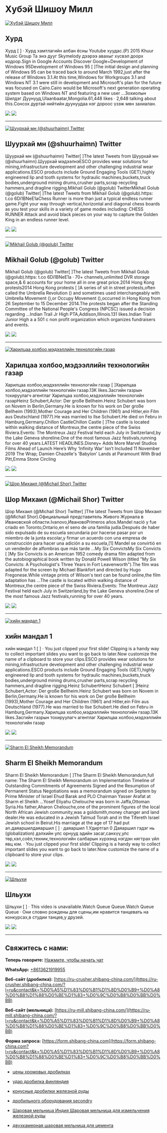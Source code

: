 # Хубэй Шишоу Милл

<a href="https://swt.shibang-china.com/?l=ru&img&k=%D0%A5%D1%83%D0%B1%D1%8D%D0%B9+%D0%A8%D0%B8%D1%88%D0%BE%D1%83+%D0%9C%D0%B8%D0%BB%D0%BB" target="_blank">![Хубэй Шишоу Милл](http://static.shibang-china.com/all-800x300/827.jpg)</a>

## Хурд
Хурд [ ]&nbsp;&#0183;&#32;Хурд хамтлагийн албан ёсны Youtube хуудас.(P) 2015 Khuur Music Group Та энэ дууг Skymelody дээрээ авахыг хүсвэл доорх кодоор.Sign in Google Accounts Discover Google+Development of Windows 95Development of Windows 95 [ ]The initial design and planning of Windows 95 can be traced back to around March 1992,just after the release of Windows 3.1.At this time,Windows for Workgroups 3.1 and Windows NT 3.1 were still in development and Microsoft's plan for the future was focused on Cairo.Cairo would be Microsoft's next generation operating system based on Windows NT and featuring a new user …Зохиолын Шилдэг Дуунууд,Ulaanbaatar,Mongolia.61,448 likes &#183; 2,648 talking about this.Сонсох дуртай нийтийн дуунуудаа нэг дороос үзэж мөн захиалан.


<a href="https://whatsapp.shibangsoft.com/WhatsApp.php" target="_blank" title="WhatsApp">![](http://static.shibang-china.com/icon/whatsapp.png)</a> <a href="https://swt.shibang-china.com/?l=ru&icon&k=%D0%A5%D1%83%D0%B1%D1%8D%D0%B9+%D0%A8%D0%B8%D1%88%D0%BE%D1%83+%D0%9C%D0%B8%D0%BB%D0%BB" target="_blank">![](http://static.shibang-china.com/icon/chat-ru.png)</a>

---

<a href="https://swt.shibang-china.com/?l=ru&img&k=%D0%A5%D1%83%D0%B1%D1%8D%D0%B9+%D0%A8%D0%B8%D1%88%D0%BE%D1%83+%D0%9C%D0%B8%D0%BB%D0%BB" target="_blank">![Шуурхай мн (@shuurhaimn) Twitter](http://static.shibang-china.com/all-800x300/52.jpg)</a>

## Шуурхай мн (@shuurhaimn) Twitter
Шуурхай мн (@shuurhaimn) Twitter[ ]The latest Tweets from Шуурхай мн (@shuurhaimn).Шуурхай мэдээлнэESCO provides wear solutions for mining,infrastructure development and other challenging industrial wear applications.ESCO products include Ground Engaging Tools (GET),highly engineered lip and tooth systems for hydraulic machines,buckets,truck bodies,underground mining drums,crusher parts,scrap recycling hammers,and dragline rigging.Mikhail Golub (@golub) TwitterMikhail Golub (@golub) Twitter[ ]The latest Tweets from Mikhail Golub (@golub).https: t.co 6Di1BNeE1aChess Runner is more than just a typical endless runner game.Fight your way through vertical,horizontal and diagonal chess boards as you test your skills in a variety of game modes including: CHESS RUNNER Attack and avoid black pieces on your way to capture the Golden King in an endless runner level.


<a href="https://whatsapp.shibangsoft.com/WhatsApp.php" target="_blank" title="WhatsApp">![](http://static.shibang-china.com/icon/whatsapp.png)</a> <a href="https://swt.shibang-china.com/?l=ru&icon&k=%D0%A5%D1%83%D0%B1%D1%8D%D0%B9+%D0%A8%D0%B8%D1%88%D0%BE%D1%83+%D0%9C%D0%B8%D0%BB%D0%BB" target="_blank">![](http://static.shibang-china.com/icon/chat-ru.png)</a>

---

<a href="https://swt.shibang-china.com/?l=ru&img&k=%D0%A5%D1%83%D0%B1%D1%8D%D0%B9+%D0%A8%D0%B8%D1%88%D0%BE%D1%83+%D0%9C%D0%B8%D0%BB%D0%BB" target="_blank">![Mikhail Golub (@golub) Twitter](http://static.shibang-china.com/all-800x300/944.jpg)</a>

## Mikhail Golub (@golub) Twitter
Mikhail Golub (@golub) Twitter[ ]The latest Tweets from Mikhail Golub (@golub).https: t.co 6Di1BNeE1a&nbsp;&#0183;&#32;70+ channels,unlimited DVR storage space,&amp; 6 accounts for your home all in one great price.2014 Hong Kong protests2014 Hong Kong protests [ ]A series of sit in street protests,often called the Umbrella Revolution () and sometimes used interchangeably with Umbrella Movement (),or Occupy Movement (),occurred in Hong Kong from 26 September to 15 December 2014.The protests began after the Standing Committee of the National People's Congress (NPCSC) issued a decision regarding …Indian Trail Jr High PTA,Addison,Illinois.131 likes.Indian Trail Junior High a a 501 c non profit organization which organizes fundraisers and events.


<a href="https://whatsapp.shibangsoft.com/WhatsApp.php" target="_blank" title="WhatsApp">![](http://static.shibang-china.com/icon/whatsapp.png)</a> <a href="https://swt.shibang-china.com/?l=ru&icon&k=%D0%A5%D1%83%D0%B1%D1%8D%D0%B9+%D0%A8%D0%B8%D1%88%D0%BE%D1%83+%D0%9C%D0%B8%D0%BB%D0%BB" target="_blank">![](http://static.shibang-china.com/icon/chat-ru.png)</a>

---

<a href="https://swt.shibang-china.com/?l=ru&img&k=%D0%A5%D1%83%D0%B1%D1%8D%D0%B9+%D0%A8%D0%B8%D1%88%D0%BE%D1%83+%D0%9C%D0%B8%D0%BB%D0%BB" target="_blank">![Харилцаа холбоо,мэдээллийн технологийн газар](http://static.shibang-china.com/all-800x300/589.jpg)</a>

## Харилцаа холбоо,мэдээллийн технологийн газар
Харилцаа холбоо,мэдээллийн технологийн газар [ ]Харилцаа холбоо,мэдээллийн технологийн газар.13K likes.Засгийн газрын тохируулагч агентлаг Харилцаа холбоо,мэдээллийн технологийн газарHeinz Schubert,Actor: Der gro&#223;e Bellheim.Heinz Schubert was born on Novem in Berlin,Germany.He is known for his work on Der gro&#223;e Bellheim (1993),Mother Courage and Her Children (1961) and Hitler,ein Film aus Deutschland (1977).He was married to Ilse Schubert.He died on Febru in Hamburg,Germany.Chillon CastleChillon Castle [ ]The castle is located within walking distance of Montreux,the centre piece of the Swiss Riviera.Events: The Montreux Jazz Festival held each July in Switzerland,by the Lake Geneva shoreline.One of the most famous Jazz festivals,running for over 40 years.LATEST HEADLINES.Disney+ Adds More Marvel Studios Films Ahead of Launch Here’s Why ‘Infinity War’ Isn’t Included 11 November 2019 The Wrap; Damien Chazelle's 'Babylon' Lands at Paramount With Brad Pitt,Emma Stone Circling


<a href="https://whatsapp.shibangsoft.com/WhatsApp.php" target="_blank" title="WhatsApp">![](http://static.shibang-china.com/icon/whatsapp.png)</a> <a href="https://swt.shibang-china.com/?l=ru&icon&k=%D0%A5%D1%83%D0%B1%D1%8D%D0%B9+%D0%A8%D0%B8%D1%88%D0%BE%D1%83+%D0%9C%D0%B8%D0%BB%D0%BB" target="_blank">![](http://static.shibang-china.com/icon/chat-ru.png)</a>

---

<a href="https://swt.shibang-china.com/?l=ru&img&k=%D0%A5%D1%83%D0%B1%D1%8D%D0%B9+%D0%A8%D0%B8%D1%88%D0%BE%D1%83+%D0%9C%D0%B8%D0%BB%D0%BB" target="_blank">![Шор Михаил (@Michail Shor) Twitter](http://static.shibang-china.com/all-800x300/584.jpg)</a>

## Шор Михаил (@Michail Shor) Twitter
Шор Михаил (@Michail Shor) Twitter[ ]The latest Tweets from Шор Михаил (@Michail Shor).Официальный представитель Живого Журнала в Ивановской области.Ivanovo,ИвановоPrimeros a&#241;os.Mandel naci&#243; y fue criado en Toronto,Ontario,en el seno de una familia jud&#237;a.Despu&#233;s de haber sido expulsado de su escuela secundaria por hacerse pasar por un miembro de la junta escolar,y firmar un acuerdo con una empresa de construcci&#243;n para hacer una adici&#243;n a su escuela,[1] Mandel se convirti&#243; en un vendedor de alfombras que m&#225;s tarde …My Six ConvictsMy Six Convicts [ ]My Six Convicts is an American 1952 comedy drama film adapted from the autobiographical book written by Donald Powell Wilson (titled &quot;My Six Convicts: A Psychologist's Three Years in Fort Leavenworth&quot;).The film was adapted for the screen by Michael Blankfort and directed by Hugo Fregonese.While vintage prints of Wilson's text can be found online,the film adaptation has …The castle is located within walking distance of Montreux,the centre piece of the Swiss Riviera.Events: The Montreux Jazz Festival held each July in Switzerland,by the Lake Geneva shoreline.One of the most famous Jazz festivals,running for over 40 years.


<a href="https://whatsapp.shibangsoft.com/WhatsApp.php" target="_blank" title="WhatsApp">![](http://static.shibang-china.com/icon/whatsapp.png)</a> <a href="https://swt.shibang-china.com/?l=ru&icon&k=%D0%A5%D1%83%D0%B1%D1%8D%D0%B9+%D0%A8%D0%B8%D1%88%D0%BE%D1%83+%D0%9C%D0%B8%D0%BB%D0%BB" target="_blank">![](http://static.shibang-china.com/icon/chat-ru.png)</a>

---

<a href="https://swt.shibang-china.com/?l=ru&img&k=%D0%A5%D1%83%D0%B1%D1%8D%D0%B9+%D0%A8%D0%B8%D1%88%D0%BE%D1%83+%D0%9C%D0%B8%D0%BB%D0%BB" target="_blank">![хийн мандал 1](http://static.shibang-china.com/all-800x300/1468.jpg)</a>

## хийн мандал 1
хийн мандал 1 [ ]&nbsp;&#0183;&#32;You just clipped your first slide! Clipping is a handy way to collect important slides you want to go back to later.Now customize the name of a clipboard to store your clips.ESCO provides wear solutions for mining,infrastructure development and other challenging industrial wear applications.ESCO products include Ground Engaging Tools (GET),highly engineered lip and tooth systems for hydraulic machines,buckets,truck bodies,underground mining drums,crusher parts,scrap recycling hammers,and dragline rigging.Heinz SchubertHeinz Schubert [ ]Heinz Schubert,Actor: Der gro&#223;e Bellheim.Heinz Schubert was born on Novem in Berlin,Germany.He is known for his work on Der gro&#223;e Bellheim (1993),Mother Courage and Her Children (1961) and Hitler,ein Film aus Deutschland (1977).He was married to Ilse Schubert.He died on Febru in Hamburg,Germany.Харилцаа холбоо,мэдээллийн технологийн газар.13K likes.Засгийн газрын тохируулагч агентлаг Харилцаа холбоо,мэдээллийн технологийн газар


<a href="https://whatsapp.shibangsoft.com/WhatsApp.php" target="_blank" title="WhatsApp">![](http://static.shibang-china.com/icon/whatsapp.png)</a> <a href="https://swt.shibang-china.com/?l=ru&icon&k=%D0%A5%D1%83%D0%B1%D1%8D%D0%B9+%D0%A8%D0%B8%D1%88%D0%BE%D1%83+%D0%9C%D0%B8%D0%BB%D0%BB" target="_blank">![](http://static.shibang-china.com/icon/chat-ru.png)</a>

---

<a href="https://swt.shibang-china.com/?l=ru&img&k=%D0%A5%D1%83%D0%B1%D1%8D%D0%B9+%D0%A8%D0%B8%D1%88%D0%BE%D1%83+%D0%9C%D0%B8%D0%BB%D0%BB" target="_blank">![Sharm El Sheikh Memorandum](http://static.shibang-china.com/all-800x300/1385.jpg)</a>

## Sharm El Sheikh Memorandum
Sharm El Sheikh Memorandum [ ]The Sharm El Sheikh Memorandum,full name: The Sharm El Sheikh Memorandum on Implementation Timeline of Outstanding Commitments of Agreements Signed and the Resumption of Permanent Status Negotiations was a memorandum signed on Septem by Prime Minister of Israel Ehud Barak and PLO Chairman Yasser Arafat at Sharm el Sheikh …Yosef Eliyahu Chelouche was born in Jaffa,Ottoman Syria.His father,Aharon Chelouche,one of the prominent figures of the local North African Jewish community,was a goldsmith,money changer and land dealer.He was educated in a Jewish Talmud Torah and in the Tifereth Israel Jewish school in Beirut.His marriage at the age of 17 had put an.даяаршилдаяаршил [ ]&nbsp;&#0183;&#32;даяаршил 1.Удиртгал 0 Даяаршил гэдэг нь (globalization) дэлхийн улс орнууд эдийн засаг,санхүү,улс төр,хэл,соёл,техник,технологийн салбарын хүрээнд нэгдэн нягтрах үйл явц юм.&nbsp;&#0183;&#32;You just clipped your first slide! Clipping is a handy way to collect important slides you want to go back to later.Now customize the name of a clipboard to store your clips.


<a href="https://whatsapp.shibangsoft.com/WhatsApp.php" target="_blank" title="WhatsApp">![](http://static.shibang-china.com/icon/whatsapp.png)</a> <a href="https://swt.shibang-china.com/?l=ru&icon&k=%D0%A5%D1%83%D0%B1%D1%8D%D0%B9+%D0%A8%D0%B8%D1%88%D0%BE%D1%83+%D0%9C%D0%B8%D0%BB%D0%BB" target="_blank">![](http://static.shibang-china.com/icon/chat-ru.png)</a>

---

<a href="https://swt.shibang-china.com/?l=ru&img&k=%D0%A5%D1%83%D0%B1%D1%8D%D0%B9+%D0%A8%D0%B8%D1%88%D0%BE%D1%83+%D0%9C%D0%B8%D0%BB%D0%BB" target="_blank">![Шльухи](http://static.shibang-china.com/all-800x300/255.jpg)</a>

## Шльухи
Шльухи [ ]&nbsp;&#0183;&#32;This video is unavailable.Watch Queue Queue.Watch Queue Queue&nbsp;&#0183;&#32;Они словно рождены для сцены,им нравится танцевать на конкурсах,в студии танцев,у друзей.

<a href="https://whatsapp.shibangsoft.com/WhatsApp.php" target="_blank" title="WhatsApp">![](http://static.shibang-china.com/icon/whatsapp.png)</a> <a href="https://swt.shibang-china.com/?l=ru&icon&k=%D0%A5%D1%83%D0%B1%D1%8D%D0%B9+%D0%A8%D0%B8%D1%88%D0%BE%D1%83+%D0%9C%D0%B8%D0%BB%D0%BB" target="_blank">![](http://static.shibang-china.com/icon/chat-ru.png)</a>

---
## Свяжитесь с нами:

**Теперь говорите:** [Нажмите, чтобы начать чат](https://swt.shibang-china.com?l=ru&contact&k=%D0%A5%D1%83%D0%B1%D1%8D%D0%B9+%D0%A8%D0%B8%D1%88%D0%BE%D1%83+%D0%9C%D0%B8%D0%BB%D0%BB)

**WhatsApp:**  [+8613621919955](https://whatsapp.shibangsoft.com/WhatsApp.php)

**Веб-сайт (дробилка):** [https://ru-crusher.shibang-china.com/](https://ru-crusher.shibang-china.com/?l=ru&contact&k=%D0%A5%D1%83%D0%B1%D1%8D%D0%B9+%D0%A8%D0%B8%D1%88%D0%BE%D1%83+%D0%9C%D0%B8%D0%BB%D0%BB)

**Веб-сайт (мельница):** [https://ru-mill.shibang-china.com/](https://ru-mill.shibang-china.com/?l=ru&contact&k=%D0%A5%D1%83%D0%B1%D1%8D%D0%B9+%D0%A8%D0%B8%D1%88%D0%BE%D1%83+%D0%9C%D0%B8%D0%BB%D0%BB)

**Форма запроса:** [https://form.shibang-china.com](https://form.shibang-china.com?l=ru&contact&k=%D0%A5%D1%83%D0%B1%D1%8D%D0%B9+%D0%A8%D0%B8%D1%88%D0%BE%D1%83+%D0%9C%D0%B8%D0%BB%D0%BB)

* [цены хромовых дробилках](../115/%D1%86%D0%B5%D0%BD%D1%8B%20%D1%85%D1%80%D0%BE%D0%BC%D0%BE%D0%B2%D1%8B%D1%85%20%D0%B4%D1%80%D0%BE%D0%B1%D0%B8%D0%BB%D0%BA%D0%B0%D1%85.md)

* [удар дробилка финляндия](../116/%D1%83%D0%B4%D0%B0%D1%80%20%D0%B4%D1%80%D0%BE%D0%B1%D0%B8%D0%BB%D0%BA%D0%B0%20%D1%84%D0%B8%D0%BD%D0%BB%D1%8F%D0%BD%D0%B4%D0%B8%D1%8F.md)

* [конусные дробилки железной руды](../107/%D0%BA%D0%BE%D0%BD%D1%83%D1%81%D0%BD%D1%8B%D0%B5%20%D0%B4%D1%80%D0%BE%D0%B1%D0%B8%D0%BB%D0%BA%D0%B8%20%D0%B6%D0%B5%D0%BB%D0%B5%D0%B7%D0%BD%D0%BE%D0%B9%20%D1%80%D1%83%D0%B4%D1%8B.md)

* [дробильного оборудования secondry](../109/%D0%B4%D1%80%D0%BE%D0%B1%D0%B8%D0%BB%D1%8C%D0%BD%D0%BE%D0%B3%D0%BE%20%D0%BE%D0%B1%D0%BE%D1%80%D1%83%D0%B4%D0%BE%D0%B2%D0%B0%D0%BD%D0%B8%D1%8F%20secondry.md)

* [Шаровая мельница Индия Шаровая мельница для измельчения железной руды](../115/%D0%A8%D0%B0%D1%80%D0%BE%D0%B2%D0%B0%D1%8F%20%D0%BC%D0%B5%D0%BB%D1%8C%D0%BD%D0%B8%D1%86%D0%B0%20%D0%98%D0%BD%D0%B4%D0%B8%D1%8F%20%D0%A8%D0%B0%D1%80%D0%BE%D0%B2%D0%B0%D1%8F%20%D0%BC%D0%B5%D0%BB%D1%8C%D0%BD%D0%B8%D1%86%D0%B0%20%D0%B4%D0%BB%D1%8F%20%D0%B8%D0%B7%D0%BC%D0%B5%D0%BB%D1%8C%D1%87%D0%B5%D0%BD%D0%B8%D1%8F%20%D0%B6%D0%B5%D0%BB%D0%B5%D0%B7%D0%BD%D0%BE%D0%B9%20%D1%80%D1%83%D0%B4%D1%8B.md)

* [двухкамерная шаровая мельница для цемента](../110/%D0%B4%D0%B2%D1%83%D1%85%D0%BA%D0%B0%D0%BC%D0%B5%D1%80%D0%BD%D0%B0%D1%8F%20%D1%88%D0%B0%D1%80%D0%BE%D0%B2%D0%B0%D1%8F%20%D0%BC%D0%B5%D0%BB%D1%8C%D0%BD%D0%B8%D1%86%D0%B0%20%D0%B4%D0%BB%D1%8F%20%D1%86%D0%B5%D0%BC%D0%B5%D0%BD%D1%82%D0%B0.md)